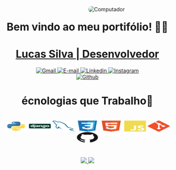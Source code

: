 <!--
<img src="https://raw.githubusercontent.com/MicaelliMedeiros/micaellimedeiros/master/image/computer-illustration.png" min-width="400px" max-width="400px" width="450px" align="right" alt="Computador">
-->
<img min-width="400px" max-width="250" width="250" align="right" alt="Computador" style="border-radius:100px;" src="https://avatars.githubusercontent.com/u/83965969?s=400&u=c62f7b4057b7854f3373534fd0de53b15ac5d6e8&v=4">

<h1 align="center"> Bem vindo ao meu portifólio! 🖖🏽</h1>

<a href="https://www.linkedin.com/in/lucastk/" target="_blank">
    <h1 align="center">
       Lucas Silva | Desenvolvedor
        </a>
    </h1>
    <div align="center">
        <a href="lukasmulekezika2@gmail.com">
            <img alt="Gmail"src="https://img.shields.io/badge/Gmail-D14836?style=for-the-badge&logo=gmail&logoColor=white">            
        </a>
     <a href="lukasmulekezika2@hotmail.com">
        <img alt="E-mail"src="https://img.shields.io/badge/Microsoft_Outlook-0078D4?style=for-the-badge&logo=microsoft-outlook&logoColor=white">
    </a>
    <a href="https://www.linkedin.com/in/lucastk/" target="_blank">
        <img alt="Linkedin" src="https://img.shields.io/badge/LinkedIn-0077B5?style=for-the-badge&logo=linkedin&logoColor=white">
    </a>
  <a href="https://www.instagram.com/lucas_mnc/" target="_blank">
        <img alt="Instagram" src="https://img.shields.io/badge/Instagram-E4405F?style=for-the-badge&logo=instagram&logoColor=white">
    </a>
    </a> 
    </div>
    <div align="center">
    <a href="https://github.com/by-lucas/" target="_blank">
        <img alt="Github" src="https://img.shields.io/badge/GitHub-100000?style=for-the-badge&logo=github&logoColor=white">
    </a>
  
  <!--
    <a href="https://open.spotify.com/user/nuneslara20" target="_blank">
        <img alt="Spotify" src="https://img.shields.io/badge/Spotify-1ED760?&style=for-the-badge&logo=spotify&logoColor=white">
    </a>
  
    <a href="https://steamcommunity.com/id/arrobalara/" target="_blank">
        <img alt="Steam" src="https://img.shields.io/badge/Steam-000000?style=for-the-badge&logo=steam&logoColor=white">

    <a href="https://discord.com/channels/arrobalara" target="_blank">
        <img alt="Discord" src="https://img.shields.io/badge/Discord-7289DA?style=for-the-badge&logo=discord&logoColor=white">
    </a>
  -->
    

</div>


</div>

##

<h1 align="center">écnologias que Trabalho🏽</h1>
 
<div style="display: inline_block" align="center"><br>
  <img align="center" alt="Lucas-Python" height="30" width="60" src="https://raw.githubusercontent.com/devicons/devicon/master/icons/python/python-original.svg">
  <img align="center" alt="Lucas-Django" height="30" width="60" src="https://raw.githubusercontent.com/devicons/devicon/master/icons/django/django-original.svg">
  <img align="center" alt="Lucas-MYSQL" height="30" width="60" src="https://raw.githubusercontent.com/devicons/devicon/master/icons/mysql/mysql-plain.svg">
  <img align="center" alt="Lucas-CSS" height="30" width="60" src="https://raw.githubusercontent.com/devicons/devicon/master/icons/css3/css3-original.svg">
  <img align="center" alt="Lucas-HTML" height="30" width="60" src="https://raw.githubusercontent.com/devicons/devicon/master/icons/html5/html5-original.svg">
  <img align="center" alt="Lucas-JS" height="30" width="60" src="https://raw.githubusercontent.com/devicons/devicon/master/icons/javascript/javascript-plain.svg">
  <img align="center" alt="Lucas-GIT" height="30" width="60" src="https://raw.githubusercontent.com/devicons/devicon/master/icons/git/git-original.svg">
  <img align="center" alt="Lucas-GITHUB" height="30" width="60" src="https://raw.githubusercontent.com/devicons/devicon/master/icons/github/github-original.svg">
</div>

#

<div align="center">
  <a href="https://github.com/by-lucas">
  <img height="180em" src="https://github-readme-stats.vercel.app/api?username=by-lucas&show_icons=true&theme=dracula&include_all_commits=true&count_private=true"/>
  <img height="180em" src="https://github-readme-stats.vercel.app/api/top-langs/?username=by-lucas&layout=compact&langs_count=7&theme=dracula"/>                                  </div>                     

 
 #
  
 <!--
  ### Algumas das linguagens que trabalho, abaixo.
  
 <div style="display: inline_block"><br>
     <img align="center" alt="PYTHON" height="30" width="80" src="https://img.shields.io/badge/python.py-0d1533?style=for-the-badge&logo=python&logoColor=white">
     <img align="center" alt="CSS" height="30" width="80" src="https://img.shields.io/badge/css-007ACC?style=for-the-badge&logo=css3&logoColor=white">
     <img align="center" alt="MYSQL" height="30" width="80" src="https://img.shields.io/badge/mysql-404D59?style=for-the-badge&logo=mysql&logoColor=white">
     <img align="center" alt="SQLITE" height="30" width="80" src="https://img.shields.io/badge/Sqlite-862d59?style=for-the-badge&logo=Sqlite&logoColor=white">
     <img align="center" alt="AWS" height="30" width="80" src="https://img.shields.io/badge/Amazon_AWS-232F3E?style=for-the-badge&logo=amazon-aws&logoColor=white">
     <img align="center" alt="DJANGO" height="30" width="80" src="https://img.shields.io/badge/Django-9966ff?&style=for-the-badge&logo=Django&logoColor=white">
     <img align="center" alt="RESTFULL_API" height="30" width="80" src="https://img.shields.io/badge/RestFull-527a7a?&style=for-the-badge&logo=Django&logoColor=white">
     <img align="center" alt="FASAPI" height="30" width="80" src="https://img.shields.io/badge/FastApi-008000?&style=for-the-badge&logo=FastApi&logoColor=white">
     <img align="center" alt="GIT" height="30" width="80" src="https://img.shields.io/badge/git-61210B?&style=for-the-badge&logo=git&logoColor=white">
     <!--<img align="center" alt="POSTGRES" height="30" width="80" src="https://img.shields.io/badge/javascript-316192?style=for-the-badge&logo=javascript&logoColor=white">
     <img align="right" alt="Lucas-pic" height="100" style="border-radius:50px;" src="https://avatars.githubusercontent.com/u/83965969?s=400&u=c62f7b4057b7854f3373534fd0de53b15ac5d6e8&v=4">
</div>
 -->
  
  ##
  <!--
 <div style="display: inline_block" align="center">
 ![Snake animation](https://github.com/By-Lucas/By-Lucas/blob/main/github-contribution-grid-snake.svg)
 </div>                                      
  -->

